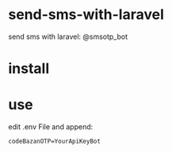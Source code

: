 # send-sms-with-laravel
send sms with laravel: @smsotp_bot


# install


# use 

edit .env File and append:

`codeBazanOTP=YourApiKeyBot`
